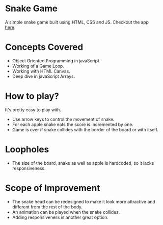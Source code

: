 # Snake Game

A simple snake game built using HTML, CSS and JS. Checkout the app [here](https://snakegamewebapp.netlify.app/).

# Concepts Covered

- Object Oriented Programming in javaScript.
- Working of a Game Loop.
- Working with HTML Canvas.
- Deep dive in javaScript Arrays.

# How to play?

It's pretty easy to play with.

- Use arrow keys to control the movement of snake.
- For each apple snake eats the score is incremented by one.
- Game is over if snake collides with the border of the board or with itself.

# Loopholes

- The size of the board, snake as well as apple is hardcoded, so it lacks responsiveness.

# Scope of Improvement

- The snake head can be redesigned to make it look more attractive and different from the rest of the body.
- An animation can be played when the snake collides.
- Adding responsiveness is another great option.
